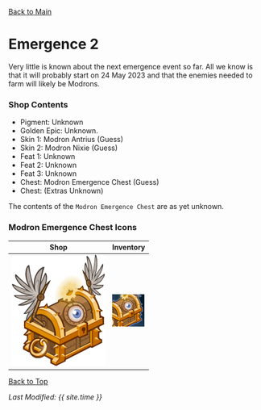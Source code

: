 [Back to Main](index.md)

# Emergence 2

Very little is known about the next emergence event so far. All we know is that it will probably start on 24 May 2023 and that the enemies needed to farm will likely be Modrons.

### Shop Contents

* Pigment: Unknown
* Golden Epic: Unknown.
* Skin 1: Modron Antrius (Guess)
* Skin 2: Modron Nixie (Guess)
* Feat 1: Unknown
* Feat 2: Unknown
* Feat 3: Unknown
* Chest: Modron Emergence Chest (Guess)
* Chest: (Extras Unknown)

The contents of the `Modron Emergence Chest` are as yet unknown.

### Modron Emergence Chest Icons

| Shop | Inventory |
|---|---|
| ![Shop Modron Emergence Chest Icon](images/emergence_2_chest.png) | ![Inventory Modron Emergence Chest Icon](images/emergence_2_chestInv.png) |

[Back to Top](#top)

*Last Modified: {{ site.time }}*